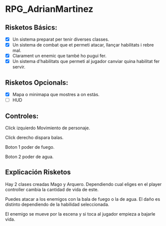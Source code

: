# RPG_AdrianMartinez
## Risketos Básics:
- [x] Un sistema preparat per tenir diverses classes.
- [x] Un sistema de combat que et permeti atacar, llançar habilitats i rebre mal.
- [x] Clarament un enemic que també ho pugui fer.
- [x] Un sistema d'habilitats que permeti al jugador canviar quina habilitat fer servir.

## Risketos Opcionals:
- [x] Mapa o minimapa que mostres a on estàs.
- [ ] HUD

## Controles:
Click izquierdo Movimiento de personaje.

Click derecho dispara balas.

Boton 1 poder de fuego.

Boton 2 poder de agua.

## Explicación Risketos
Hay 2 clases creadas Mago y Arquero. Dependiendo cual eliges en el player controller cambia la cantidad de vida de este.

Puedes atacar a los enemigos con la bala de fuego o la de agua. El daño es distinto dependiendo de la habilidad seleccionada.

El enemigo se mueve por la escena y si toca al jugador empieza a bajarle vida.
